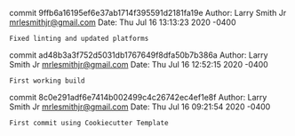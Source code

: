 commit 9ffb6a16195ef6e37ab1714f395591d2181fa19e
Author: Larry Smith Jr <mrlesmithjr@gmail.com>
Date:   Thu Jul 16 13:13:23 2020 -0400

    Fixed linting and updated platforms

commit ad48b3a3f752d5031db1767649f8dfa50b7b386a
Author: Larry Smith Jr <mrlesmithjr@gmail.com>
Date:   Thu Jul 16 12:52:15 2020 -0400

    First working build

commit 8c0e291adf6e7414b002499c4c26742ec4ef1e8f
Author: Larry Smith Jr <mrlesmithjr@gmail.com>
Date:   Thu Jul 16 09:21:54 2020 -0400

    First commit using Cookiecutter Template
